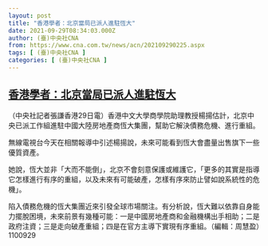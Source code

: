 ```yaml
---
layout: post
title: "香港學者：北京當局已派人進駐恆大"
date: 2021-09-29T08:34:03.000Z
author: (臺)中央社CNA
from: https://www.cna.com.tw/news/acn/202109290225.aspx
tags: [ (臺)中央社CNA ]
categories: [ (臺)中央社CNA ]
---
```

<!--1632904443000-->
[香港學者：北京當局已派人進駐恆大](https://www.cna.com.tw/news/acn/202109290225.aspx)
------

<div>
<div></div><div><p>（中央社記者張謙香港29日電）香港中文大學商學院助理教授楊揚估計，北京中央已派工作組進駐中國大陸房地產商恆大集團，幫助它解決債務危機、進行重組。</p><p>無線電視台今天在相關報導中引述楊揚說，未來可能看到恆大會盡量出售旗下一些優質資產。</p><p>她說，恆大並非「大而不能倒」，北京不會刻意保護或維護它，「更多的其實是指導它怎樣進行有序的重組，以及未來有可能破產，怎樣有序來防止譬如說系統性的危機」。</p><p>陷入債務危機的恆大集團近來引發全球市場關注。有分析說，恆大難以依靠自身能力擺脫困境，未來前景有幾種可能：一是中國房地產商和金融機構出手相助；二是政府注資；三是走向破產重組；四是在官方主導下實現有序重組。（編輯：周慧盈）1100929</p></div>
</div>
